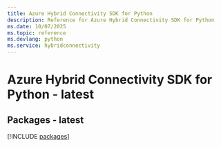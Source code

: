 ```yaml
---
title: Azure Hybrid Connectivity SDK for Python
description: Reference for Azure Hybrid Connectivity SDK for Python
ms.date: 10/07/2025
ms.topic: reference
ms.devlang: python
ms.service: hybridconnectivity
---
```

# Azure Hybrid Connectivity SDK for Python - latest
## Packages - latest
[!INCLUDE [packages](hybrid-connectivity-index.md)]